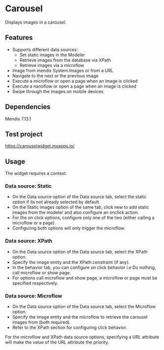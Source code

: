 # Carousel

Displays images in a carousel.

## Features

-   Supports different data sources:
    -   Set static images in the Modeler
    -   Retrieve images from the database via XPath
    -   Retrieve images via a microflow
-   Image from mendix System.Images or from a URL
-   Navigate to the next or the previous image
-   Execute a microflow or open a page when an image is clicked
-   Execute a nanoflow or open a page when an image is clicked
-   Swipe through the images on mobile devices

## Dependencies

Mendix 7.13.1

## Test project

https://carouselwidget.mxapps.io/

## Usage

The widget requires a context.

### Data source: Static

-   On the Data source option of the Data source tab, select the static option if its not already selected by default.
-   On the Static images option of the same tab, click new to add static images from the modeler and also configure an
    onclick action.
-   For the on click options, configure only one of the two (either calling a microflow or a page).
-   Configuring both options will only trigger the microflow.

### Data source: XPath

-   On the Data source option of the Data source tab, select the XPath option.
-   Specify the image entity and the XPath constraint (if any).
-   In the behavior tab, you can configure on click behavior i.e Do nothing, call microflow or show page.
-   For options call microflow and show page, a microflow or page must be specified respectively.

### Data source: Microflow

-   On the Data source option of the Data source tab, select the Microflow option.
-   Specify the image entity and the microflow to retrieve the carousel images from (both required).
-   Refer to the XPath section for configuring click behavior.

For the microflow and XPath data source options, specifying a URL attribute will make the value of the URL attribute the
priority.
